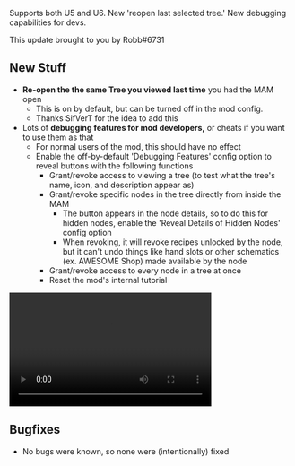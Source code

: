 Supports both U5 and U6. New 'reopen last selected tree.' New debugging capabilities for devs.




This update brought to you by Robb#6731

## New Stuff

- **Re-open the the same Tree you viewed last time** you had the MAM open
  - This is on by default, but can be turned off in the mod config.
  - Thanks SifVerT for the idea to add this
- Lots of **debugging features for mod developers,** or cheats if you want to use them as that
  - For normal users of the mod, this should have no effect
  - Enable the off-by-default 'Debugging Features' config option to reveal buttons with the following functions
    - Grant/revoke access to viewing a tree (to test what the tree's name, icon, and description appear as)
    - Grant/revoke specific nodes in the tree directly from inside the MAM
      - The button appears in the node details, so to do this for hidden nodes, enable the 'Reveal Details of Hidden Nodes' config option
      - When revoking, it will revoke recipes unlocked by the node, but it can't undo things like hand slots or other schematics (ex. AWESOME Shop) made available by the node
    - Grant/revoke access to every node in a tree at once
    - Reset the mod's internal tutorial

<video controls="" width="360" height="203">
  <source src="https://i.imgur.com/INP46Gk.mp4" autoplay="" controls="" type="video/mp4">
</video>

## Bugfixes

- No bugs were known, so none were (intentionally) fixed

